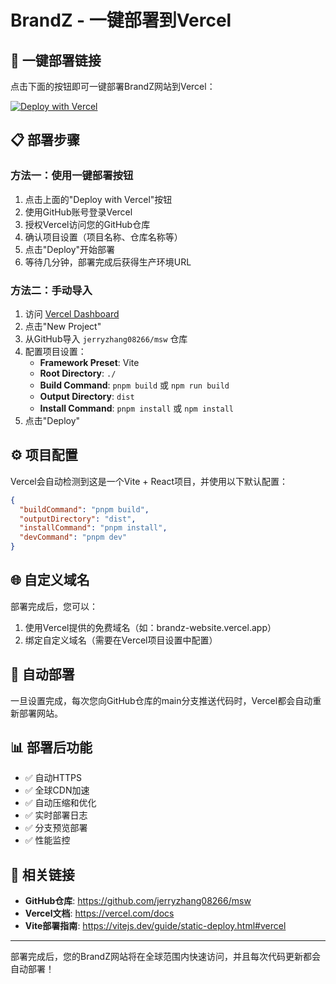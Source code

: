 # BrandZ - 一键部署到Vercel

## 🚀 一键部署链接

点击下面的按钮即可一键部署BrandZ网站到Vercel：

[![Deploy with Vercel](https://vercel.com/button)](https://vercel.com/new/clone?repository-url=https%3A%2F%2Fgithub.com%2Fjerryzhang08266%2Fmsw&project-name=brandz-website&repository-name=brandz-website)

## 📋 部署步骤

### 方法一：使用一键部署按钮
1. 点击上面的"Deploy with Vercel"按钮
2. 使用GitHub账号登录Vercel
3. 授权Vercel访问您的GitHub仓库
4. 确认项目设置（项目名称、仓库名称等）
5. 点击"Deploy"开始部署
6. 等待几分钟，部署完成后获得生产环境URL

### 方法二：手动导入
1. 访问 [Vercel Dashboard](https://vercel.com/dashboard)
2. 点击"New Project"
3. 从GitHub导入 `jerryzhang08266/msw` 仓库
4. 配置项目设置：
   - **Framework Preset**: Vite
   - **Root Directory**: `./`
   - **Build Command**: `pnpm build` 或 `npm run build`
   - **Output Directory**: `dist`
   - **Install Command**: `pnpm install` 或 `npm install`
5. 点击"Deploy"

## ⚙️ 项目配置

Vercel会自动检测到这是一个Vite + React项目，并使用以下默认配置：

```json
{
  "buildCommand": "pnpm build",
  "outputDirectory": "dist",
  "installCommand": "pnpm install",
  "devCommand": "pnpm dev"
}
```

## 🌐 自定义域名

部署完成后，您可以：
1. 使用Vercel提供的免费域名（如：brandz-website.vercel.app）
2. 绑定自定义域名（需要在Vercel项目设置中配置）

## 🔄 自动部署

一旦设置完成，每次您向GitHub仓库的main分支推送代码时，Vercel都会自动重新部署网站。

## 📊 部署后功能

- ✅ 自动HTTPS
- ✅ 全球CDN加速
- ✅ 自动压缩和优化
- ✅ 实时部署日志
- ✅ 分支预览部署
- ✅ 性能监控

## 🔗 相关链接

- **GitHub仓库**: https://github.com/jerryzhang08266/msw
- **Vercel文档**: https://vercel.com/docs
- **Vite部署指南**: https://vitejs.dev/guide/static-deploy.html#vercel

---

部署完成后，您的BrandZ网站将在全球范围内快速访问，并且每次代码更新都会自动部署！

